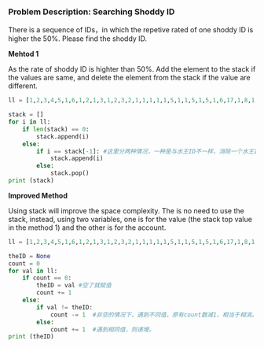 ### Problem Description: Searching Shoddy ID
There is a sequence of IDs，in which the repetive rated of one shoddy ID is higher the 50%. Please find the shoddy ID.

**Mehtod 1**

As the rate of shoddy ID is highter than 50%. Add the element to the stack if the values are same, and delete the element from the stack if the value are different.

```python
ll = [1,2,3,4,5,1,6,1,2,1,3,1,2,3,2,1,1,1,1,1,5,1,1,5,1,5,1,6,17,1,8,1,1,1,1,1,1,1,9]

stack = []
for i in ll:
    if len(stack) == 0:
        stack.append(i)
    else:
        if i == stack[-1]: #这里分两种情况，一种是与水王ID不一样，消除一个水王ID，另一种是两个非水王，这样是两个非水王之间的内耗。
            stack.append(i)
        else:
            stack.pop()
print (stack)
```

**Improved Method**

Using stack will improve the space complexity. The is no need to use the stack, instead, using two variables, one is for the value (the stack top value in the method 1) and the other is for the account.

```python
ll = [1,2,3,4,5,1,6,1,2,1,3,1,2,3,2,1,1,1,1,1,5,1,1,5,1,5,1,6,17,1,8,1,1,1,1,1,1,1,9]

theID = None
count = 0
for val in ll:
    if count == 0:
        theID = val #空了就赋值
        count += 1
    else:
        if val != theID:
            count -= 1  #非空的情况下，遇到不同值，原有count数减1，相当于相消。
        else:
            count += 1  #遇到相同值，则递增。
print (theID)
```
